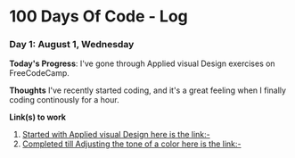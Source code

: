 # 100 Days Of Code - Log

<!--### Day 0: February 30, 2016 (Example 1)
##### (delete me or comment me out)

**Today's Progress**: Fixed CSS, worked on canvas functionality for the app.

**Thoughts:** I really struggled with CSS, but, overall, I feel like I am slowly getting better at it. Canvas is still new for me, but I managed to figure out some basic functionality.

**Link to work:** [Calculator App](http://www.example.com)


### Day 1: June 27, Monday

**Today's Progress**: I've gone through many exercises on FreeCodeCamp.

**Thoughts** I've recently started coding, and it's a great feeling when I finally solve an algorithm challenge after a lot of attempts and hours spent.

**Link(s) to work**
1. [Find the Longest Word in a String](https://www.freecodecamp.com/challenges/find-the-longest-word-in-a-string)
2. [Title Case a Sentence](https://www.freecodecamp.com/challenges/title-case-a-sentence) -->




### Day 1: August 1, Wednesday

**Today's Progress**: I've gone through Applied visual Design exercises on FreeCodeCamp.

**Thoughts** I've recently started coding, and it's a great feeling when I finally coding continously for a hour.

**Link(s) to work**
1. [Started with Applied visual Design here is the link:-](https://learn.freecodecamp.org/responsive-web-design/applied-visual-design/create-visual-balance-using-the-text-align-property)
2. [Completed till Adjusting the tone of a color here is the link:-](https://learn.freecodecamp.org/responsive-web-design/applied-visual-design/adjust-the-tone-of-a-color)
